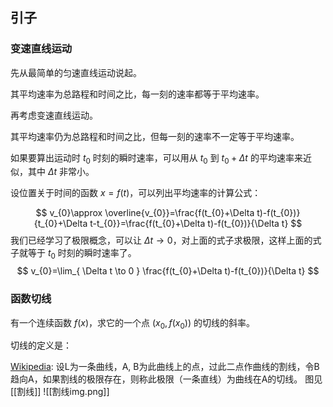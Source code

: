 ## 引子
### 变速直线运动
先从最简单的匀速直线运动说起。

其平均速率为总路程和时间之比，每一刻的速率都等于平均速率。

再考虑变速直线运动。

其平均速率仍为总路程和时间之比，但每一刻的速率不一定等于平均速率。

如果要算出运动时 $t_{0}$ 时刻的瞬时速率，可以用从 $t_{0}$ 到 $t_{0}+\Delta t$ 的平均速率来近似，其中 $\Delta t$ 非常小。

设位置关于时间的函数 $x=f(t)$，可以列出平均速率的计算公式：

$$
v_{0}\approx \overline{v_{0}}=\frac{f(t_{0}+\Delta t)-f(t_{0})}{t_{0}+\Delta t-t_{0}}=\frac{f(t_{0}+\Delta t)-f(t_{0})}{\Delta t}
$$
我们已经学习了极限概念，可以让 $\Delta t\to 0$，对上面的式子求极限，这样上面的式子就等于 $t_{0}$ 时刻的瞬时速率了。
$$
v_{0}=\lim_{ \Delta t \to 0 } \frac{f(t_{0}+\Delta t)-f(t_{0})}{\Delta t}
$$
### 函数切线
有一个连续函数 $f(x)$，求它的一个点 $(x_{0},f(x_{0}))$ 的切线的斜率。

切线的定义是：

[Wikipedia](https://zh.wikipedia.org/wiki/%E5%88%87%E7%BA%BF): 设L为一条曲线，A, B为此曲线上的点，过此二点作曲线的割线，令B趋向A，如果割线的极限存在，则称此极限（一条直线）为曲线在A的切线。
图见[[割线]]
![[割线img.png]]
